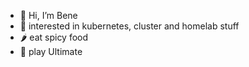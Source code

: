 - 👋 Hi, I’m Bene
- 👀 interested in kubernetes, cluster and homelab stuff
- 🌶️ eat spicy food
- 🥏 play Ultimate
<!---
b3nene/b3nene is a ✨ special ✨ repository because its `README.md` (this file) appears on your GitHub profile.
You can click the Preview link to take a look at your changes.
--->
